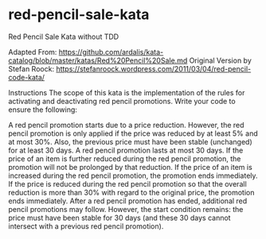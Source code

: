 # red-pencil-sale-kata
Red Pencil Sale Kata without TDD

Adapted From: https://github.com/ardalis/kata-catalog/blob/master/katas/Red%20Pencil%20Sale.md
Original Version by Stefan Roock: https://stefanroock.wordpress.com/2011/03/04/red-pencil-code-kata/

Instructions
The scope of this kata is the implementation of the rules for activating and deactivating red pencil promotions. Write your code to ensure the following:

A red pencil promotion starts due to a price reduction. However, the red pencil promotion is only applied if the price was reduced by at least 5% and at most 30%. Also, the previous price must have been stable (unchanged) for at least 30 days.
A red pencil promotion lasts at most 30 days.
If the price of an item is further reduced during the red pencil promotion, the promotion will not be prolonged by that reduction.
If the price of an item is increased during the red pencil promotion, the promotion ends immediately.
If the price is reduced during the red pencil promotion so that the overall reduction is more than 30% with regard to the original price, the promotion ends immediately.
After a red pencil promotion has ended, additional red pencil promotions may follow. However, the start condition remains: the price must have been stable for 30 days (and these 30 days cannot intersect with a previous red pencil promotion).
